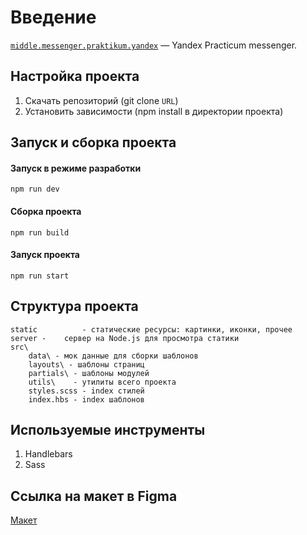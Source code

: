# Введение

[`middle.messenger.praktikum.yandex`](https://github.com/alexandrkaa/middle.messenger.praktikum.yandex) — Yandex Practicum messenger.

## Настройка проекта

1. Скачать репозиторий (git clone `URL`)
2. Установить зависимости (npm install в директории проекта)

## Запуск и сборка проекта

#### Запуск в режиме разработки

```
npm run dev
```

#### Сборка проекта

```
npm run build
```

#### Запуск проекта

```
npm run start
```

## Структура проекта

```
static          - статические ресурсы: картинки, иконки, прочее
server -    сервер на Node.js для просмотра статики
src\
	data\ - мок данные для сборки шаблонов
	layouts\ - шаблоны страниц
	partials\ - шаблоны модулей
	utils\    - утилиты всего проекта
	styles.scss - index стилей
	index.hbs - index шаблонов

```

## Используемые инструменты

1. Handlebars
2. Sass

## **Ссылка на макет в Figma**

[Макет](https://www.figma.com/file/XC7oYu8NTsgsuO0ijSfJyY/Chat_external_link_MY?node-id=0%3A1)
